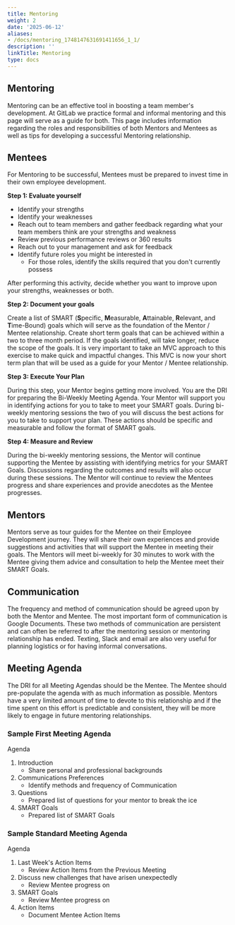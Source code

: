 ```yaml
---
title: Mentoring
weight: 2
date: '2025-06-12'
aliases:
- /docs/mentoring_1748147631691411656_1_1/
description: ''
linkTitle: Mentoring
type: docs
---
```


## Mentoring

Mentoring can be an effective tool in boosting a team member's development.  At GitLab we practice formal and informal mentoring and this page will serve as a guide for both.  This page includes information regarding the roles and responsibilities of both Mentors and Mentees as well as tips for developing a successful Mentoring relationship.

## Mentees

For Mentoring to be successful, Mentees must be prepared to invest time in their own employee development.

**Step 1: Evaluate yourself**

- Identify your strengths
- Identify your weaknesses
- Reach out to team members and gather feedback regarding what your team members think are your strengths and weakness
- Review previous performance reviews or 360 results
- Reach out to your management and ask for feedback
- Identify future roles you might be interested in
  - For those roles, identify the skills required that you don't currently possess

After performing this activity, decide whether you want to improve upon your strengths, weaknesses or both.

**Step 2: Document your goals**

Create a list of SMART (**S**pecific, **M**easurable, **A**ttainable, **R**elevant, and **T**ime-Bound) goals which will serve as the foundation of the Mentor / Mentee relationship. Create short term goals that can be achieved within a two to three month period.  If the goals identified, will take longer, reduce the scope of the goals.  It is very important to take an MVC approach to this exercise to make quick and impactful changes.  This MVC is now your short term plan that will be used as a guide for your Mentor / Mentee relationship.

**Step 3: Execute Your Plan**

During this step, your Mentor begins getting more involved. You are the DRI for preparing the Bi-Weekly Meeting Agenda.  Your Mentor will support you in identifying actions for you to take to meet your SMART goals.  During bi-weekly mentoring sessions the two of you will discuss the best actions for you to take to support your plan.  These actions should be specific and measurable and follow the format of SMART goals.

**Step 4: Measure and Review**

During the bi-weekly mentoring sessions, the Mentor will continue supporting the Mentee by assisting with identifying metrics for your SMART Goals.  Discussions regarding the outcomes and results will also occur during these sessions. The Mentor will continue to review the Mentees progress and share experiences and provide anecdotes as the Mentee progresses.

## Mentors

Mentors serve as tour guides for the Mentee on their Employee Development journey. They will share their own experiences and provide suggestions and activities that will support the Mentee in meeting their goals.  The Mentors will meet bi-weekly for 30 minutes to work with the Mentee giving them advice and consultation to help the Mentee meet their SMART Goals.

## Communication

The frequency and method of communication should be agreed upon by both the Mentor and Mentee.  The most important form of communication is Google Documents.  These two methods of communication are persistent and can often be referred to after the mentoring session or mentoring relationship has ended.  Texting, Slack and email are also very useful for planning logistics or for having informal conversations.

## Meeting Agenda

The DRI for all Meeting Agendas should be the Mentee. The Mentee should pre-populate the agenda with as much information as possible.  Mentors have a very limited amount of time to devote to this relationship and if the time spent on this effort is predictable and consistent, they will be more likely to engage in future mentoring relationships.

### Sample First Meeting Agenda

Agenda

1. Introduction
   - Share personal and professional backgrounds
1. Communications Preferences
   - Identify methods and frequency of Communication
1. Questions
   - Prepared list of questions for your mentor to break the ice
1. SMART Goals
   - Prepared list of SMART Goals

### Sample Standard Meeting Agenda

Agenda

1. Last Week's Action Items
   - Review Action Items from the Previous Meeting
1. Discuss new challenges that have arisen unexpectedly
   - Review Mentee progress on
1. SMART Goals
   - Review Mentee progress on
1. Action Items
   - Document Mentee Action Items
